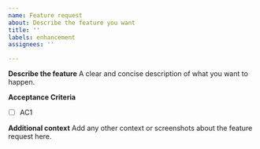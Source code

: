 ```yaml
---
name: Feature request
about: Describe the feature you want
title: ''
labels: enhancement
assignees: ''

---
```


**Describe the feature**
A clear and concise description of what you want to happen.

**Acceptance Criteria**
- [ ] AC1

**Additional context**
Add any other context or screenshots about the feature request here.
